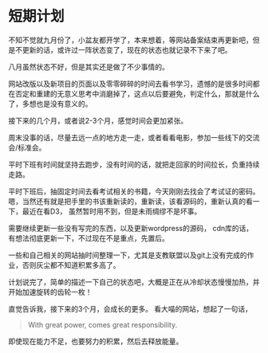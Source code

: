 # 短期计划

不知不觉就九月份了，小盆友都开学了，本来想着，等网站备案结束再更新吧，但是不更新的话，或许过一阵状态变了，现在的状态也就记录不下来了吧。

八月虽然状态不好，但是其实还是做了不少事情的。

网站改版以及新项目的页面以及零零碎碎的时间去看书学习，遗憾的是很多时间都在否定和重建的无意义思考中消磨掉了，这点以后要避免，判定什么，那就是什么了，多想也是没有意义的。

接下来的几个月，或者说2-3个月，感觉时间会更加紧张。

周末没事的话，尽量去远一点的地方走一走，或者看看电影，参加一些线下的交流会/标准会。

平时下班有时间就坚持去跑步，没有时间的话，就把走回家的时间拉长，负重持续走路。

平时下班后，抽固定时间去看考试相关的书籍，今天刚刚去找会了考试证的密码。 嗯，当然还有就是把手里的书该重新读的，重新读，该看源码的，重新认真的看一下，最近在看D3， 虽然暂时用不到，但是未雨绸缪不是坏事。

需要继续更新一些没有写完的东西，以及更新wordpress的源码， cdn库的话，有想法彻底更新一下，不过现在不是重点，先置后。

一些和自己相关的网站抽时间整理一下，尤其是支教联盟以及git上没有完成的作业，否则灰尘都不知道积累多高了。

计划说完了，简单的描述一下自己的状态吧，大概是正在从冷却状态慢慢加热，并开始加速旋转的齿轮一枚！

直觉告诉我，接下来的3个月，会成长的更多。 看大喵的网站，想起了一句话，

> With great power, comes great responsibility.

即使现在能力不足，也要努力的积累，然后去释放能量。

